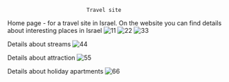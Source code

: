 
                             Travel site

                
Home page - for a travel site in Israel. On the website you can find details about interesting places in Israel 
![11](https://github.com/sarah3257/Travel-site/assets/144917462/c9fecd68-8555-466c-a21f-1a534ff1ba3d)
![22](https://github.com/sarah3257/Travel-site/assets/144917462/c211b464-5630-4909-8ebc-619cca7353c4)
![33](https://github.com/sarah3257/Travel-site/assets/144917462/7cb123cf-8c0c-4f17-9a5a-6904eed21a64)

Details about streams 
![44](https://github.com/sarah3257/Travel-site/assets/144917462/fb52939c-1e6d-4210-997b-30203baaf8de)

Details about attraction
![55](https://github.com/sarah3257/Travel-site/assets/144917462/031989b9-11c7-4f72-8227-057bfe12073f)

Details about holiday apartments
![66](https://github.com/sarah3257/Travel-site/assets/144917462/b65e2709-4620-42ae-9838-7d66b6555319)

